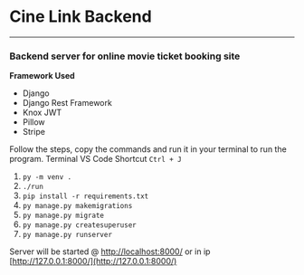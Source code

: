 # Cine Link Backend

---

### Backend server for online movie ticket booking site

**Framework Used**

- Django
- Django Rest Framework
- Knox JWT
- Pillow
- Stripe

Follow the steps, copy the commands and run it in your terminal to run the program. 
Terminal VS Code Shortcut `Ctrl + J` 

1. `py -m venv .`
2. `./run`
3. `pip install -r requirements.txt`
4. `py manage.py makemigrations`
5. `py manage.py migrate`
6. `py manage.py createsuperuser`
7. `py manage.py runserver`

Server will be started @ [http://localhost:8000/](http://localhost:8000/) or in ip [http://127.0.0.1:8000/](http://127.0.0.1:8000/)
